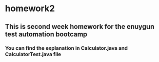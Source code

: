 # homework2
## This is second week homework for the enuygun test automation bootcamp
### You can find the explanation in Calculator.java and CalculatorTest.java file